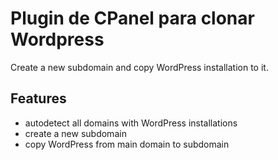 
# Plugin de CPanel para clonar Wordpress

Create a new subdomain and copy WordPress installation to it.


## Features

- autodetect all domains with WordPress installations
- create a new subdomain
- copy WordPress from main domain to subdomain

